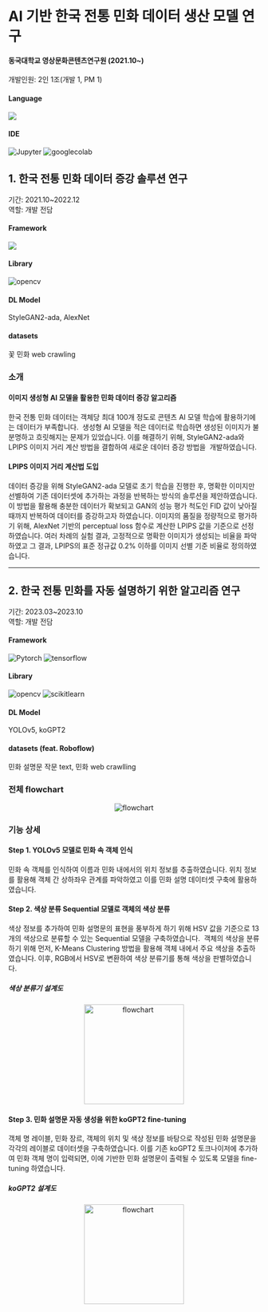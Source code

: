 # AI 기반 한국 전통 민화 데이터 생산 모델 연구
#### 동국대학교 영상문화콘텐츠연구원 (2021.10~)
개발인원: 2인 1조(개발 1, PM 1)<br>
#### Language 
<img src="https://img.shields.io/badge/Python-3776AB?style=for-the-badge&logo=python&logoColor=white"> 

#### IDE
![Jupyter](https://img.shields.io/badge/Jupyter-F37626?style=for-the-badge&logo=jupyter&logoColor=white) 
![googlecolab](https://img.shields.io/badge/googlecolab-F9AB00?style=for-the-badge&logo=googlecolab&logoColor=white)

## 1. 한국 전통 민화 데이터 증강 솔루션 연구
기간: 2021.10~2022.12<br>
역할: 개발 전담
#### Framework
<img src="https://img.shields.io/badge/Pytorch-EE4C2C?style=for-the-badge&logo=pytorch&logoColor=white"> 

#### Library
![opencv](https://img.shields.io/badge/opencv-5C3EE8?style=for-the-badge&logo=opencv&logoColor=white) 

#### DL Model
StyleGAN2-ada, AlexNet
#### datasets
꽃 민화 web crawling

### 소개
#### 이미지 생성형 AI 모델을 활용한 민화 데이터 증강 알고리즘
한국 전통 민화 데이터는 객체당 최대 100개 정도로 콘텐츠 AI 모델 학습에 활용하기에는 데이터가 부족합니다. 
생성형 AI 모델을 적은 데이터로 학습하면 생성된 이미지가 불분명하고 흐릿해지는 문제가 있었습니다.
이를 해결하기 위해, StyleGAN2-ada와 LPIPS 이미지 거리 계산 방법을 결합하여 새로운 데이터 증강 방법을 
개발하였습니다.

#### LPIPS 이미지 거리 계산법 도입
데이터 증강을 위해 StyleGAN2-ada 모델로 초기 학습을 진행한 후, 명확한 이미지만 선별하여 기존 데이터셋에 추가하는 과정을 반복하는 방식의 솔루션을 제안하였습니다. 이 방법을 활용해 충분한 데이터가 확보되고 GAN의 성능 평가 척도인 FID 값이 낮아질 때까지 반복하여 데이터를 증강하고자 하였습니다.
이미지의 품질을 정량적으로 평가하기 위해, AlexNet 기반의 perceptual loss 함수로 계산한 LPIPS 값을 기준으로 선정하였습니다. 여러 차례의 실험 결과, 고정적으로 명확한 이미지가 생성되는 비율을 파악하였고 그 결과, LPIPS의 표준 정규값 0.2% 이하를 이미지 선별 기준 비율로 정의하였습니다.

***
## 2. 한국 전통 민화를 자동 설명하기 위한 알고리즘 연구
기간: 2023.03~2023.10<br>
역할: 개발 전담
#### Framework
![Pytorch](https://img.shields.io/badge/Pytorch-EE4C2C?style=for-the-badge&logo=Pytorch&logoColor=white) 
![tensorflow](https://img.shields.io/badge/tensorflow-FF6F00?style=for-the-badge&logo=tensorflow&logoColor=white) 

#### Library
![opencv](https://img.shields.io/badge/opencv-5C3EE8?style=for-the-badge&logo=opencv&logoColor=white) 
![scikitlearn](https://img.shields.io/badge/scikitlearn-F7931E?style=for-the-badge&logo=scikitlearn&logoColor=white) 

#### DL Model
YOLOv5, koGPT2
#### datasets (feat. Roboflow)
민화 설명문 작문 text, 민화 web crawlling

### 전체 flowchart
<p align="center">
  <img src="https://github.com/dakyommii/MinhwaProject/assets/77051968/6eb37423-e856-4fed-af57-d00684050573" alt="flowchart">
</p>

### 기능 상세
#### Step 1. YOLOv5 모델로 민화 속 객체 인식 
민화 속 객체를 인식하여 이름과 민화 내에서의 위치 정보를 추출하였습니다. 위치 정보를 활용해 객체 간 상하좌우 관계를 파악하였고 이를 민화 설명 데이터셋 구축에 활용하였습니다.

#### Step 2. 색상 분류 Sequential 모델로 객체의 색상 분류
색상 정보를 추가하여 민화 설명문의 표현을 풍부하게 하기 위해 HSV 값을 기준으로 13개의 색상으로 분류할 수 있는 Sequential 모델을 구축하였습니다. 
객체의 색상을 분류하기 위해 먼저, K-Means Clustering 방법을 활용해 객체 내에서 주요 색상을 추출하였습니다. 이후, RGB에서 HSV로 변환하여 색상 분류기를 통해 색상을 판별하였습니다.

##### 색상 분류기 설계도
<p align="center">
  <img src="https://github.com/dakyommii/MinhwaProject/assets/77051968/7abd3b68-ba9d-46aa-846c-57d9180c2c21" alt="flowchart" width="200">
</p>

#### Step 3. 민화 설명문 자동 생성을 위한 koGPT2 fine-tuning
객체 명 레이블, 민화 장르, 객체의 위치 및 색상 정보를 바탕으로 작성된 민화 설명문을 각각의 레이블로 데이터셋을 구축하였습니다. 이를 기존 koGPT2 토크나이저에 추가하여 민화 객체 명이 입력되면, 이에 기반한 민화 설명문이 출력될 수 있도록 모델을 fine-tuning 하였습니다.

##### koGPT2 설계도
<p align="center">
  <img src="https://github.com/dakyommii/MinhwaProject/assets/77051968/7abd3b68-ba9d-46aa-846c-57d9180c2c21" alt="flowchart" width="200">
</p>


